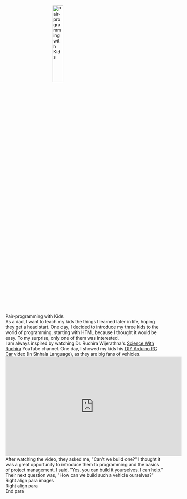 <div class="container">
    <div class="row">
        <div class="col-md-12">
            <img src="{{site.baseurl}}/assets/2024-05-24/page_banner.jpg" title="Pair-programming with Kids" width="25%"
                style="margin-left:30%">
        </div>
    </div>
    <div class="row">
        <div class="col-md-12">
            <div class="header_title">Pair-programming with Kids</div>
        </div>
    </div>
    <div class="row">
        <div class="col-md-12">
            As a dad, I want to teach my kids the things I learned later in life, hoping they get a head start. One
            day, I decided to introduce my three kids to the world of programming, starting with HTML because I
            thought it would be easy. To my surprise, only one of them was interested.
        </div>
    </div>
    <div class="row">
        <div class="col-md-6 text-center">
            I am always inspired by watching Dr. Ruchira Wijerathna's <a
                href="https://www.youtube.com/@ScienceWithRuchira">Science With Ruchira</a> YouTube channel. One day, I
            showed my kids his <a href='https://www.youtube.com/watch?v=T7A0ICf_pa4'>DIY Arduino RC Car</a> video (In
            Sinhala Language), as they are big fans of vehicles.
        </div>
        <div class="col-md-6">
            <iframe width="560" height="315" src="https://www.youtube.com/embed/T7A0ICf_pa4?si=fQ-Fly_rihbAxKSs"
                title="YouTube video player" frameborder="0"
                allow="accelerometer; autoplay; clipboard-write; encrypted-media; gyroscope; picture-in-picture; web-share"
                referrerpolicy="strict-origin-when-cross-origin" allowfullscreen></iframe>
        </div>
    </div>
    <div class="row">
        <div class="col-md-12">
            <div class="header_title">After watching the video, they asked me, "Can't we build one?" I thought it
                was a great opportunity to introduce them to programming and the basics of project management.
                I said, "Yes, you can build it yourselves. I can help."
                Their next question was, "How can we build such a vehicle ourselves?"
            </div>
        </div>
    </div>
    <div class="row">
        <div class="col-md-8">
            Right align para images
        </div>
        <div class="col-md-4">
            Right align para
        </div>
    </div>
    <div class="row">
        <div class="col-md-12">
            End para
        </div>
    </div>
</div>
